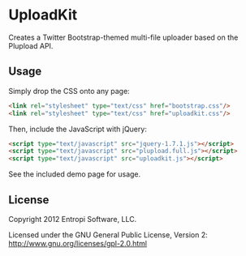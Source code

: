 UploadKit
=========

Creates a Twitter Bootstrap-themed multi-file uploader based on the Plupload API.

Usage
-----

Simply drop the CSS onto any page:

``` html
<link rel="stylesheet" type="text/css" href="bootstrap.css"/>
<link rel="stylesheet" type="text/css" href="uploadkit.css"/>
```

Then, include the JavaScript with jQuery:

``` html
<script type="text/javascript" src="jquery-1.7.1.js"></script>
<script type="text/javascript" src="plupload.full.js"></script>
<script type="text/javascript" src="uploadkit.js"></script>
```

See the included demo page for usage.

License
---------------------

Copyright 2012 Entropi Software, LLC.

Licensed under the GNU General Public License, Version 2: http://www.gnu.org/licenses/gpl-2.0.html
